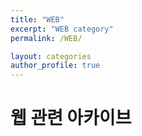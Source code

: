 ```yaml
---
title: "WEB"
excerpt: "WEB category"
permalink: /WEB/

layout: categories 
author_profile: true 
---
```


# 웹 관련 아카이브

